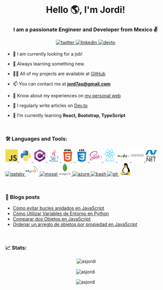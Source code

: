 <h1 align="center">Hello 🌎, I'm Jordi!</h1>
<h3 align="center">I am a passionate Engineer and Developer from Mexico ✌️</h3>

<div align="center">

  <a href="https://twitter.com/asjordi" target="_blank">
    <img src=https://img.shields.io/badge/Twitter-%2300acee.svg?&logo=twitter&logoColor=white alt=twitter style="margin-bottom: 5px;" />
  </a>

  <a href="https://linkedin.com/in/asjordi" target="_blank">
    <img src=https://img.shields.io/badge/Linkedin-%231E77B5.svg?&logo=linkedin&logoColor=white alt=linkedin style="margin-bottom: 5px;" />
  </a>

  <a href="https://dev.to/asjordi" target="_blank">
    <img src=https://img.shields.io/badge/dev.to-%2308090A.svg?&logo=dev.to&logoColor=white alt=devto style="margin-bottom: 5px;" />
  </a>

</div>

- 🔭 I am currently looking for a job!

- 📘 Always learning something new.

- 👨‍💻 All of my projects are available at [GitHub](https://github.com/ASJordi)

- 📫 You can contact me at **jord7as@gmail.com**

- 📄 Know about my experiences on [my personal web](https://asjordi.dev)

- 📝 I regularly write articles on [Dev.to](https://dev.to/asjordi)

- 🌱 I’m currently learning **React, Bootstrap, TypeScript**

<br>

### 🛠️ Languages and Tools:
<p align="left"> 
  <a href="https://developer.mozilla.org/en-US/docs/Web/JavaScript" target="_blank" rel="noreferrer"> 
    <img src="https://raw.githubusercontent.com/devicons/devicon/master/icons/javascript/javascript-original.svg" alt="javascript" width="40" height="40"/>
  </a>
  <a href="https://www.python.org" target="_blank" rel="noreferrer"> 
    <img src="https://raw.githubusercontent.com/devicons/devicon/master/icons/python/python-original.svg" alt="python" width="40" height="40"/>
  </a> 
  <a href="https://www.w3schools.com/cs/" target="_blank" rel="noreferrer">
    <img src="https://raw.githubusercontent.com/devicons/devicon/master/icons/csharp/csharp-original.svg" alt="csharp" width="40" height="40"/>
  </a> 
  <a href="https://www.java.com" target="_blank" rel="noreferrer"> 
    <img src="https://raw.githubusercontent.com/devicons/devicon/master/icons/java/java-original.svg" alt="java" width="40" height="40"/> 
  </a>
  <a href="https://www.w3.org/html/" target="_blank" rel="noreferrer"> 
    <img src="https://raw.githubusercontent.com/devicons/devicon/master/icons/html5/html5-original-wordmark.svg" alt="html5" width="40" height="40"/> 
  </a> 
  <a href="https://www.w3schools.com/css/" target="_blank" rel="noreferrer"> 
    <img src="https://raw.githubusercontent.com/devicons/devicon/master/icons/css3/css3-original-wordmark.svg" alt="css3" width="40" height="40"> 
  </a> 
  <a href="https://sass-lang.com" target="_blank" rel="noreferrer"> 
    <img src="https://raw.githubusercontent.com/devicons/devicon/master/icons/sass/sass-original.svg" alt="sass" width="40" height="40"/> 
  </a> 
  <a href="https://reactjs.org/" target="_blank" rel="noreferrer"> 
    <img src="https://raw.githubusercontent.com/devicons/devicon/master/icons/react/react-original-wordmark.svg" alt="react" width="40" height="40"/> 
  </a> 
  <a href="https://nodejs.org" target="_blank" rel="noreferrer"> 
    <img src="https://raw.githubusercontent.com/devicons/devicon/master/icons/nodejs/nodejs-original-wordmark.svg" alt="nodejs" width="40" height="40"/> 
  </a>
  <a href="https://expressjs.com" target="_blank" rel="noreferrer"> 
    <img src="https://raw.githubusercontent.com/devicons/devicon/master/icons/express/express-original-wordmark.svg" alt="express" width="40" height="40"/>
  </a> 
  <a href="https://dotnet.microsoft.com/" target="_blank" rel="noreferrer"> 
    <img src="https://raw.githubusercontent.com/devicons/devicon/master/icons/dot-net/dot-net-original-wordmark.svg" alt="dotnet" width="40" height="40"/> 
  </a>
  <a href="https://www.gatsbyjs.com/" target="_blank" rel="noreferrer"> 
    <img src="https://www.vectorlogo.zone/logos/gatsbyjs/gatsbyjs-icon.svg" alt="gatsby" width="40" height="40"/> 
  </a> 
  <a href="https://www.mysql.com/" target="_blank" rel="noreferrer"> 
    <img src="https://raw.githubusercontent.com/devicons/devicon/master/icons/mysql/mysql-original-wordmark.svg" alt="mysql" width="40" height="40"/>
  </a>
  <a href="https://www.microsoft.com/en-us/sql-server" target="_blank" rel="noreferrer">
    <img src="https://www.svgrepo.com/show/303229/microsoft-sql-server-logo.svg" alt="mssql" width="40" height="40"/> 
  </a>
  <a href="https://www.mongodb.com/" target="_blank" rel="noreferrer"> 
    <img src="https://raw.githubusercontent.com/devicons/devicon/master/icons/mongodb/mongodb-original-wordmark.svg" alt="mongodb" width="40" height="40"/> 
  </a>
  <a href="https://azure.microsoft.com/en-in/" target="_blank" rel="noreferrer"> 
    <img src="https://www.vectorlogo.zone/logos/microsoft_azure/microsoft_azure-icon.svg" alt="azure" width="40" height="40"/> 
  </a> 
  <a href="https://www.gnu.org/software/bash/" target="_blank" rel="noreferrer"> 
    <img src="https://www.vectorlogo.zone/logos/gnu_bash/gnu_bash-icon.svg" alt="bash" width="40" height="40"/> 
  </a> 
  <a href="https://git-scm.com/" target="_blank" rel="noreferrer"> 
    <img src="https://www.vectorlogo.zone/logos/git-scm/git-scm-icon.svg" alt="git" width="40" height="40"/> 
  </a>
  <a href="https://www.linux.org/" target="_blank" rel="noreferrer"> 
    <img src="https://raw.githubusercontent.com/devicons/devicon/master/icons/linux/linux-original.svg" alt="linux" width="40" height="40"/>
  </a>
</p>

<br>

### 📝 Blogs posts
<!-- BLOG-POST-LIST:START -->
- [Cómo evitar bucles anidados en JavaScript](https://dev.to/asjordi/como-evitar-bucles-anidados-en-javascript-50b7)
- [Cómo Utilizar Variables de Entorno en Python](https://dev.to/asjordi/como-utilizar-variables-de-entorno-en-python-4pk0)
- [Comparar dos Objetos en JavaScript](https://dev.to/asjordi/comparar-dos-objetos-en-javascript-3bmk)
- [Ordenar un arreglo de objetos por propiedad en JavaScript](https://dev.to/asjordi/ordenar-un-arreglo-de-objetos-por-propiedad-en-javascript-4h87)
<!-- BLOG-POST-LIST:END -->

<br>

### 📈 Stats:

<p align="center">&nbsp;<img align="center" src="https://github-readme-stats.vercel.app/api?username=asjordi&show_icons=true&locale=en&count_private=true&include_all_commits=true" alt="asjordi"/></p>

<p align="center"><img align="center" src="https://github-readme-streak-stats.herokuapp.com/?user=asjordi&" alt="asjordi"/></p>

<p align="center"><img align="center" src="https://github-readme-stats.vercel.app/api/top-langs?username=asjordi&show_icons=true&locale=en&layout=compact&count_private=true&include_all_commits=true" alt="asjordi"/></p>
